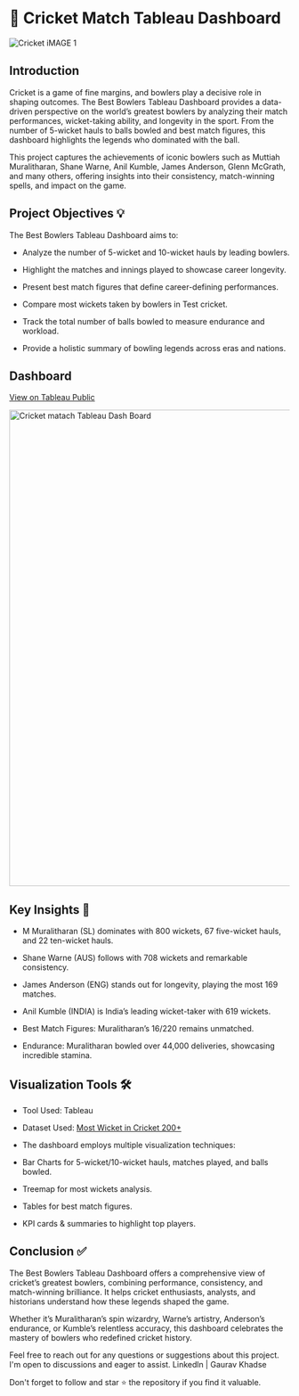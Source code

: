 # 🏏 Cricket Match Tableau Dashboard

![Cricket iMAGE 1](https://github.com/user-attachments/assets/1fb90b8b-9757-4d70-9a62-f61c6c6c863d)


## Introduction

Cricket is a game of fine margins, and bowlers play a decisive role in shaping outcomes. The Best Bowlers Tableau Dashboard provides a data-driven perspective on the world’s greatest bowlers by analyzing their match performances, wicket-taking ability, and longevity in the sport. From the number of 5-wicket hauls to balls bowled and best match figures, this dashboard highlights the legends who dominated with the ball.

This project captures the achievements of iconic bowlers such as Muttiah Muralitharan, Shane Warne, Anil Kumble, James Anderson, Glenn McGrath, and many others, offering insights into their consistency, match-winning spells, and impact on the game.

## Project Objectives 💡

The Best Bowlers Tableau Dashboard aims to:

- Analyze the number of 5-wicket and 10-wicket hauls by leading bowlers.

- Highlight the matches and innings played to showcase career longevity.

- Present best match figures that define career-defining performances.

- Compare most wickets taken by bowlers in Test cricket.

- Track the total number of balls bowled to measure endurance and workload.

- Provide a holistic summary of bowling legends across eras and nations.

## Dashboard

[View on Tableau Public](https://public.tableau.com/views/CricketMatchProject_17558542018060/Dashboard1?:language=en-US&publish=yes&:sid=&:redirect=auth&:display_count=n&:origin=viz_share_link)


<img width="1659" height="855" alt="Cricket matach Tableau Dash Board" src="https://github.com/user-attachments/assets/602dddba-9a67-4578-8e73-2716facf8a40" />


## Key Insights 🔎

- M Muralitharan (SL) dominates with 800 wickets, 67 five-wicket hauls, and 22 ten-wicket hauls.

- Shane Warne (AUS) follows with 708 wickets and remarkable consistency.

- James Anderson (ENG) stands out for longevity, playing the most 169 matches.

- Anil Kumble (INDIA) is India’s leading wicket-taker with 619 wickets.

- Best Match Figures: Muralitharan’s 16/220 remains unmatched.

- Endurance: Muralitharan bowled over 44,000 deliveries, showcasing incredible stamina.

## Visualization Tools 🛠️

- Tool Used: Tableau

- Dataset Used: [Most Wicket in Cricket 200+](https://www.kaggle.com/datasets/muhammedtausif/most-wicket-in-cricket-200/code)


- The dashboard employs multiple visualization techniques:

- Bar Charts for 5-wicket/10-wicket hauls, matches played, and balls bowled.

- Treemap for most wickets analysis.

- Tables for best match figures.

- KPI cards & summaries to highlight top players.

## Conclusion ✅

The Best Bowlers Tableau Dashboard offers a comprehensive view of cricket’s greatest bowlers, combining performance, consistency, and match-winning brilliance. It helps cricket enthusiasts, analysts, and historians understand how these legends shaped the game.

Whether it’s Muralitharan’s spin wizardry, Warne’s artistry, Anderson’s endurance, or Kumble’s relentless accuracy, this dashboard celebrates the mastery of bowlers who redefined cricket history.

Feel free to reach out for any questions or suggestions about this project. I'm open to discussions and eager to assist.  Linkedln | Gaurav Khadse

Don't forget to follow and star ⭐ the repository if you find it valuable.

